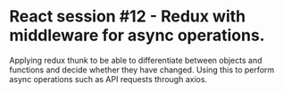 # React session #12 - Redux with middleware for async operations.
Applying redux thunk to be able to differentiate between objects and functions and decide whether they have changed.
Using this to perform async operations such as API requests through axios.

